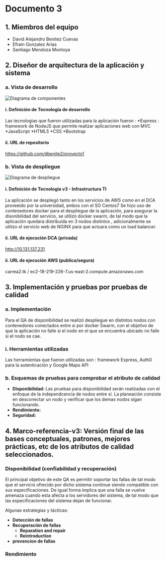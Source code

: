 # Documento 3 

## 1. Miembros del equipo

* David Alejandro Benitez Cuevas 
* Efrain Gonzalez Arias 
* Santiago Mendoza Montoya 

## 2. Diseñor de arquitectura de la aplicación y sistema 

### a. Vista de desarrollo 

![Diagrama de componentes](componentes.png)

#### i. Definición de Tecnologia de desarrollo 

Las tecnologias que fueron utilizadas para la aplicación fueron : 
*Express : framework de NodeJS que permite realizar aplicaciones web con MVC 
*JavaScript
*HTML5 
*CSS 
*Bootstrap

#### ii. URL de repositorio 
https://github.com/dbenite2/proyecto1

### b. Vista de despliegue 
![Diagrama de despliegue](despliegue.png)

#### i. Definición de Tecnología v3 - Infrastructura TI 

La aplicación se desplegó tanto en los servicios de AWS como en el DCA proveeido por la universidad, ambos con el SO Centos7
Se hizo uso de contenedores docker para el despliegue de la aplicación, para asegurar la disonibilidad del servicio, se utilizó docker swarm, de tal modo que la aplicación quedara distribuida en 3 nodos distintos , adicionalmente se utilizo el servicio web de NGINX para que actuara como un load balancer.


#### ii. URL de ejecución DCA (privada)

http://10.131.137.231

#### ii. URL de ejecución AWS (publica/segura)
 
 carrea2.tk / ec2-18-219-226-7.us-east-2.compute.amazonaws.com
 
 ## 3. Implementación y pruebas por pruebas de calidad 
 
 ### a. Implementación 
 
 Para el QA de disponibilidad se realizó despliegue en distintos nodos con contenedores conectados entre si por docker Swarm, con el objetivo  de que la aplicación no falle si el nodo en el que se encuentra ubicado
 no falle si el nodo se cae.
 
 ### i. Herramientas utilizadas 
 
 Las herramientas que fueron utilizadas son : framework Express, Auth0 para la autenticación y Google Maps API 
 
 ### b. Esquemas de pruebas para comprobar el atributo de calidad 
 
 * **Disponibilidad:** Las pruebas para disponibilidad serán realizadas con el enfoque de la independcencia de nodos entre sí. La planeación consiste en desconectar un nodo y verificar que los demas nodos sigan funcionando.
 * **Rendimiento:**
 * **Seguridad:**
 
 ## 4. Marco-referencia-v3: Versión final de las bases conceptuales, patrones, mejores prácticas, etc de los atributos de calidad seleccionados.
 
 ### Disponibilidad (confiabilidad y recuperación)

El principal objetivo de este QA es permitir soportar las fallas de tal modo que el servicio ofrecido por dicho sistema continue siendo 
compatible con sus especificaciones.
De igual forma implica que una falla se vuelve amenaza cuando esta afecta a los servidores del sistema, de tal modo que las especificaciones del sistema
dejan de funcionar.

Algunas estrategias y tácticas:

* **Detección de fallas**
* **Recuperación de fallas**
  * **Reparation and repair**
  * **Reintroduction**
* **prevencíon de fallas**


### Rendimiento
 
